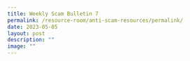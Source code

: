 ```yaml
---
title: Weekly Scam Bulletin 7
permalink: /resource-room/anti-scam-resources/permalink/
date: 2023-05-05
layout: post
description: ""
image: ""
---
```

